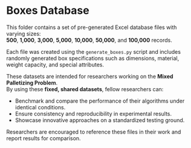 # Boxes Database

This folder contains a set of pre-generated Excel database files with varying sizes:  
**500**, **1,000**, **3,000**, **5,000**, **10,000**, **50,000**, and **100,000** records.

Each file was created using the `generate_boxes.py` script and includes randomly generated box specifications such as dimensions, material, weight capacity, and special attributes.

These datasets are intended for researchers working on the **Mixed Palletizing Problem**.  
By using these **fixed, shared datasets**, fellow researchers can:
- Benchmark and compare the performance of their algorithms under identical conditions.
- Ensure consistency and reproducibility in experimental results.
- Showcase innovative approaches on a standardized testing ground.

Researchers are encouraged to reference these files in their work and report results for comparison.

